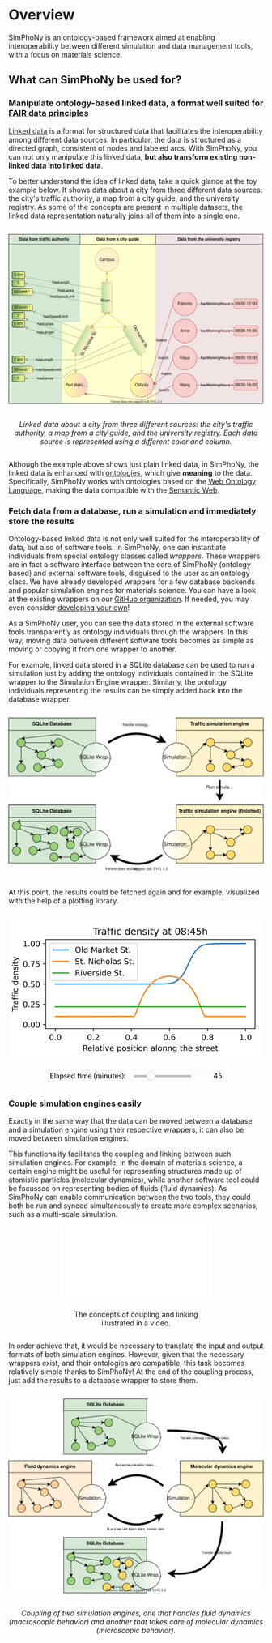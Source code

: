 # Overview

SimPhoNy is an ontology-based framework aimed at enabling interoperability between different simulation and data management tools, with a focus on materials science.

## What can SimPhoNy be used for?

### Manipulate ontology-based linked data, a format well suited for [FAIR data principles](https://en.wikipedia.org/wiki/FAIR_data)

[Linked data](https://en.wikipedia.org/wiki/Linked_data) is a format for structured data that facilitates the interoperability among different data sources. In particular, the data is structured as a directed graph, consistent of nodes and labeled arcs. With SimPhoNy, you can not only manipulate this linked data, **but also transform existing non-linked data into linked data**.

To better understand the idea of linked data, take a quick glance at the toy example below. It shows data about a city from three different data sources: the city's traffic authority, a map from a city guide, and the university registry. As some of the concepts are present in multiple datasets, the linked data representation naturally joins all of them into a single one.

<figure style="display: table; text-align:center; margin-left: auto; margin-right:auto">

![Sample linked data](../_static/mergedlinkeddata.svg)

<figcaption style="display: table-caption; caption-side: bottom; text-align:center">

_Linked data about a city from three different sources: the city's traffic authority, a map from a city guide, and the university registry. Each data source is represented using a different color and column._

</figcaption>

</figure>

Although the example above shows just plain linked data, in SimPhoNy, the linked data is enhanced with [ontologies](<https://en.wikipedia.org/wiki/Ontology_(information_science)>), which give **meaning** to the data. Specifically, SimPhoNy works with ontologies based on the [Web Ontology Language](https://en.wikipedia.org/wiki/Web_Ontology_Language), making the data compatible with the [Semantic Web](https://en.wikipedia.org/wiki/Semantic_Web).

### Fetch data from a database, run a simulation and immediately store the results

Ontology-based linked data is not only well suited for the interoperability of data, but also of software tools. In SimPhoNy, one can instantiate individuals from special ontology classes called _wrappers_. These wrappers are in fact a software interface between the core of SimPhoNy (ontology based) and external software tools, disguised to the user as an ontology class. We have already developed wrappers for a few database backends and popular simulation engines for materials science. You can have a look at the existing wrappers on our [GitHub organization](https://github.com/simphony). If needed, you may even consider [developing your own](../wrappers/wrapper_development.md)!

As a SimPhoNy user, you can see the data stored in the external software tools transparently as ontology individuals through the wrappers. In this way, moving data between different software tools becomes as simple as moving or copying it from one wrapper to another.

For example, linked data stored in a SQLite database can be used to run a simulation just by adding the ontology individuals contained in the SQLite wrapper to the Simulation Engine wrapper. Similarly, the ontology individuals representing the results can be simply added back into the database wrapper.

<figure style="display: table; text-align:center; margin-left: auto; margin-right:auto">

![How wrappers work](../_static/wrappers.svg)

<figcaption style="display: table-caption; caption-side: bottom; text-align:center"></figcaption>

</figure>

At this point, the results could be fetched again and for example, visualized with the help of a plotting library.

<figure style="display: table; text-align:center; margin-left: auto; margin-right:auto">

![Toy example of simulation results](../_static/trafficsim.svg)

<img src="../_static/overview_slider.png" width="350px">

<figcaption style="display: table-caption; caption-side: bottom; text-align:center"></figcaption>

</figure>

<p style="margin-bottom:0.8cm;"></p>

### Couple simulation engines easily

Exactly in the same way that the data can be moved between a database and a simulation engine using their respective wrappers, it can also be moved between simulation engines.

This functionality facilitates the coupling and linking between such simulation engines. For example, in the domain of materials science, a certain engine might be useful for representing structures made up of atomistic particles (molecular dynamics), while another software tool could be focussed on representing bodies of fluids (fluid dynamics). As SimPhoNy can enable communication between the two tools, they could both be run and synced simultaneously to create more complex scenarios, such as a multi-scale simulation.

<figure style="display: table; text-align:center; margin-left: auto; margin-right:auto">

<iframe src="../_static/coupling_and_linking.mp4" frameborder="0" allowfullscreen="true"></iframe>

<figcaption style="display: table-caption; caption-side: bottom; text-align:center">

The concepts of coupling and linking illustrated in a video.

</figcaption>

</figure>

In order achieve that, it would be necessary to translate the input and output formats of both simulation engines. However, given that the necessary wrappers exist, and their ontologies are compatible, this task becomes relatively simple thanks to SimPhoNy! At the end of the coupling process, just add the results to a database wrapper to store them.

<figure style="display: table; text-align:center; margin-left: auto; margin-right:auto">

![Coupling](../_static/wrappers_coupled.svg)

<figcaption style="display: table-caption; caption-side: bottom; text-align:center">

_Coupling of two simulation engines, one that handles fluid dynamics
(macroscopic behavior) and another that takes care of molecular dynamics
(microscopic behavior)._

</figcaption>

</figure>
